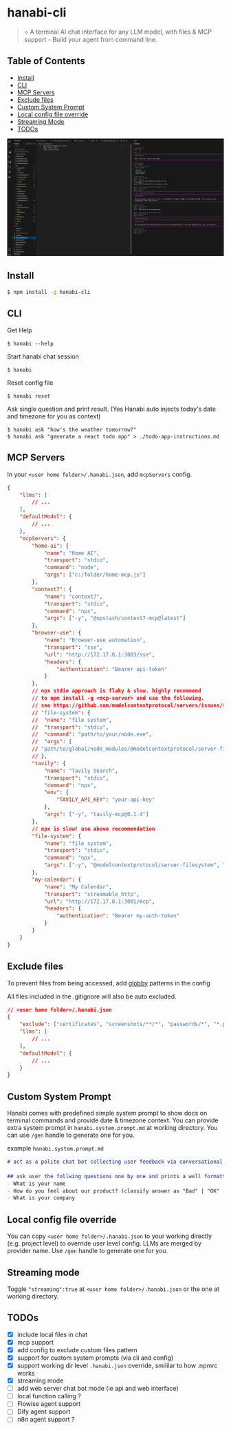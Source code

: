 # hanabi-cli

> ⟡ A terminal AI chat interface for any LLM model, with files & MCP support - Build your agent from command line.

## Table of Contents

- [Install](#install)
- [CLI](#cli)
- [MCP Servers](#mcp-servers)
- [Exclude files](#exclude-files)
- [Custom System Prompt](#custom-system-prompt)
- [Local config file override](#local-config-file-override)
- [Streaming Mode](#streaming-mode)
- [TODOs](#todos)

![Chat demo](screenshots/Screenshot1.png)

## Install

```bash
$ npm install -g hanabi-cli
```

## CLI

Get Help

```
$ hanabi --help
```

Start hanabi chat session

```
$ hanabi
```

Reset config file

```
$ hanabi reset
```

Ask single question and print result. (Yes Hanabi auto injects today's date and timezone for you as context)

```
$ hanabi ask "how's the weather tomorrow?"
$ hanabi ask "generate a react todo app" > ./todo-app-instructions.md
```

## MCP Servers

In your `<user home folder>/.hanabi.json`, add `mcpServers` config.

```json
{
	"llms": [
		// ...
	],
	"defaultModel": {
		// ...
	},
	"mcpServers": {
		"home-ai": {
			"name": "Home AI",
			"transport": "stdio",
			"command": "node",
			"args": ["c:/folder/home-mcp.js"]
		},
		"context7": {
			"name": "context7",
			"transport": "stdio",
			"command": "npx",
			"args": ["-y", "@upstash/context7-mcp@latest"]
		},
		"browser-use": {
			"name": "Browser-use automation",
			"transport": "sse",
			"url": "http://172.17.0.1:3003/sse",
			"headers": {
				"authentication": "Bearer api-token"
			}
		},
		// npx stdio approach is flaky & slow. highly recommend 
		// to npm install -g <mcp-server> and use the following. 
		// see https://github.com/modelcontextprotocol/servers/issues/64
        // "file-system": {
        // 	"name": "file system",
        // 	"transport": "stdio",
        // 	"command": "path/to/your/node.exe",
        // 	"args": [
		// "path/to/global/node_modules/@modelcontextprotocol/server-filesystem/dist/index.js", "."]
        // },
		"tavily": {
			"name": "Tavily Search",
			"transport": "stdio",
			"command": "npx",
			"env": {
				"TAVILY_API_KEY": "your-api-key"
			},
			"args": ["-y", "tavily-mcp@0.1.4"]
		},
		// npx is slow! use above recommendation
		"file-system": {
			"name": "file system",
			"transport": "stdio",
			"command": "npx",
			"args": ["-y", "@modelcontextprotocol/server-filesystem", "."]
		},
		"my-calendar": {
			"name": "My Calendar",
			"transport": "streamable_http",
			"url": "http://172.17.0.1:3001/mcp",
			"headers": {
				"authentication": "Bearer my-auth-token"
			}
		}
	}
}
```

## Exclude files

To prevent files from being accessed, add [globby](https://github.com/sindresorhus/globby) patterns in the config

All files included in the .gitignore will also be auto excluded.

```json
// <user home folder>/.hanabi.json
{
	"exclude": ["certificates", "screenshots/**/*", "passwords/*", "*.pid"],
	"llms": [
		// ...
	],
	"defaultModel": {
		// ...
	}
}
```

## Custom System Prompt

Hanabi comes with predefined simple system prompt to show docs on terminal commands and provide date & timezone context. You can provide extra system prompt in `hanabi.system.prompt.md` at working directory. You can use `/gen` handle to generate one for you.

example `hanabi.system.prompt.md`
```markdown
# act as a polite chat bot collecting user feedback via conversational loop. 

## ask user the follwing questions one by one and prints a well formatted report
- What is your name
- How do you feel about our product? (classify answer as "Bad" | "OK" | "great")
- What is your company
```

## Local config file override

You can copy `<user home folder>/.hanabi.json` to your working directly (e.g. project level) to override user level config. LLMs are merged by provider name. Use `/gen` handle to generate one for you.


## Streaming mode

Toggle `"streaming":true` at `<user home folder>/.hanabi.json` or the one at working directory.

## TODOs

- [x] include local files in chat
- [x] mcp support
- [x] add config to exclude custom files pattern
- [x] support for custom system prompts (via cli and config)
- [x] support working dir level `.hanabi.json` override, smililar to how .npmrc works
- [x] streaming mode
- [ ] add web server chat bot mode (ie api and web interface)
- [ ] local function calling ?
- [ ] Flowise agent support
- [ ] Dify agent support
- [ ] n8n agent support ?
